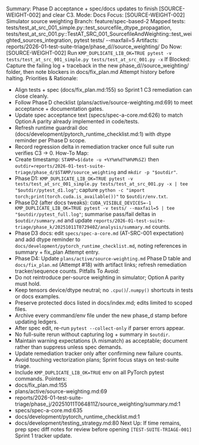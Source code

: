 Summary: Phase D acceptance + spec/docs updates to finish [SOURCE-WEIGHT-002] and clear C3.
Mode: Docs
Focus: [SOURCE-WEIGHT-002] Simulator source weighting
Branch: feature/spec-based-2
Mapped tests: tests/test_at_src_001_simple.py::test_sourcefile_dtype_propagation, tests/test_at_src_001.py::TestAT_SRC_001_SourcefileAndWeighting::test_weighted_sources_integration, pytest tests/ --maxfail=5
Artifacts: reports/2026-01-test-suite-triage/phase_d/<STAMP>/source_weighting/
Do Now: [SOURCE-WEIGHT-002] Run `KMP_DUPLICATE_LIB_OK=TRUE pytest -v tests/test_at_src_001_simple.py tests/test_at_src_001.py -x`
If Blocked: Capture the failing log + traceback in the new phase_d/<STAMP>/source_weighting/ folder, then note blockers in docs/fix_plan.md Attempt history before halting.
Priorities & Rationale:
- Align tests + spec (docs/fix_plan.md:155) so Sprint 1 C3 remediation can close cleanly.
- Follow Phase D checklist (plans/active/source-weighting.md:69) to meet acceptance + documentation gates.
- Update spec acceptance text (specs/spec-a-core.md:626) to match Option A parity already implemented in code/tests.
- Refresh runtime guardrail doc (docs/development/pytorch_runtime_checklist.md:1) with dtype reminder per Phase D scope.
- Record regression delta in remediation tracker once full suite run verifies C3 → 0.
How-To Map:
- Create timestamp: `STAMP=$(date -u +%Y%m%dT%H%M%SZ)` then `outdir=reports/2026-01-test-suite-triage/phase_d/$STAMP/source_weighting` and `mkdir -p "$outdir"`.
- Phase D1: `KMP_DUPLICATE_LIB_OK=TRUE pytest -v tests/test_at_src_001_simple.py tests/test_at_src_001.py -x | tee "$outdir/pytest_d1.log"`; capture `python -c "import torch;print(torch.cuda.is_available())"` to `$outdir/env.txt`.
- Phase D2 (after docs tweaks): `CUDA_VISIBLE_DEVICES=-1 KMP_DUPLICATE_LIB_OK=TRUE pytest -v tests/ --maxfail=5 | tee "$outdir/pytest_full.log"`; summarise pass/fail deltas in `$outdir/summary.md` and update `reports/2026-01-test-suite-triage/phase_k/20251011T072940Z/analysis/summary.md` counts.
- Phase D3 docs: edit `specs/spec-a-core.md` (AT-SRC-001 expectation) and add dtype reminder to `docs/development/pytorch_runtime_checklist.md`, noting references in summary + fix_plan Attempt entry.
- Phase D4: Update `plans/active/source-weighting.md` Phase D table and `docs/fix_plan.md` (Attempt #18) with artifact links; refresh remediation tracker/sequence counts.
Pitfalls To Avoid:
- Do not reintroduce per-source weighting in simulator; Option A parity must hold.
- Keep tensors device/dtype neutral; no `.cpu()`/`.numpy()` shortcuts in tests or docs examples.
- Preserve protected docs listed in docs/index.md; edits limited to scoped files.
- Archive every command/env file under the new phase_d stamp before updating ledgers.
- After spec edit, re-run `pytest --collect-only` if parser errors appear.
- No full-suite rerun without capturing log + summary in `$outdir`.
- Maintain warning expectations (λ mismatch) as acceptable; document rather than suppress unless spec demands.
- Update remediation tracker only after confirming new failure counts.
- Avoid touching vectorization plans; Sprint focus stays on test-suite triage.
- Include `KMP_DUPLICATE_LIB_OK=TRUE` env on all PyTorch pytest commands.
Pointers:
- docs/fix_plan.md:155
- plans/active/source-weighting.md:69
- reports/2026-01-test-suite-triage/phase_j/20251011T064811Z/source_weighting/summary.md:1
- specs/spec-a-core.md:635
- docs/development/pytorch_runtime_checklist.md:1
- docs/development/testing_strategy.md:80
Next Up: If time remains, prep spec diff notes for review before opening `[TEST-SUITE-TRIAGE-001]` Sprint 1 tracker update.
